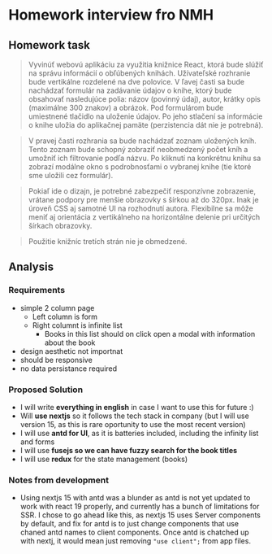 # Homework interview fro NMH

## Homework task

> Vyvinúť webovú aplikáciu za využitia knižnice React, ktorá bude slúžiť na správu informácií o obľúbených knihách. Užívateľské rozhranie bude vertikálne rozdelené na dve polovice. V ľavej časti sa bude nachádzať formulár na zadávanie údajov o knihe, ktorý bude obsahovať nasledujúce polia: názov (povinný údaj), autor, krátky opis (maximálne 300 znakov) a obrázok. Pod formulárom bude umiestnené tlačidlo na uloženie údajov. Po jeho stlačení sa informácie o knihe uložia do aplikačnej pamäte (perzistencia dát nie je potrebná).

> V pravej časti rozhrania sa bude nachádzať zoznam uložených kníh. Tento zoznam bude schopný zobraziť neobmedzený počet kníh a umožniť ich filtrovanie podľa názvu. Po kliknutí na konkrétnu knihu sa zobrazí modálne okno s podrobnosťami o vybranej knihe (tie ktoré sme uložili cez formulár).

> Pokiaľ ide o dizajn, je potrebné zabezpečiť responzívne zobrazenie, vrátane podpory pre menšie obrazovky s šírkou až do 320px. Inak je úroveň CSS aj samotné UI na rozhodnutí autora. Flexibilne sa môže meniť aj orientácia z vertikálneho na horizontálne delenie pri určitých šírkach obrazovky.

> Použitie knižníc tretích strán nie je obmedzené.

## Analysis

### Requirements

- simple 2 column page
  - Left column is form
  - Right columnt is infinite list
    - Books in this list should on click open a modal with information about the book
- design aesthetic not importnat
- should be responsive
- no data persistance required

### Proposed Solution

- I will write **everything in english** in case I want to use this for future :)
- Will **use nextjs** so it follows the tech stack in company (but I will use version 15, as this is rare oportunity to use the most recent version)
- I will use **antd for UI**, as it is batteries included, including the infinity list and forms
- I will use **fusejs so we can have fuzzy search for the book titles**
- I will use **redux** for the state management (books)

### Notes from development

- Using nextjs 15 with antd was a blunder as antd is not yet updated to work with react 19 properly, and currently has a bunch of limitations for SSR. I chose to go ahead like this, as nextjs 15 uses Server components by default, and fix for antd is to just change components that use chaned antd names to client components. Once antd is chatched up with nextj, it would mean just removing `"use client";` from app files.
